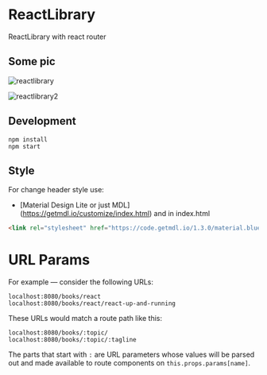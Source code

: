 # ReactLibrary
ReactLibrary with react router

## Some pic
![reactlibrary](https://cloud.githubusercontent.com/assets/23314692/24324525/dbefff40-1190-11e7-82ae-40f6c6884fe5.jpg)

![reactlibrary2](https://cloud.githubusercontent.com/assets/23314692/24324539/f8b1c230-1190-11e7-8531-448baca2e4d2.jpg)

## Development

```
npm install
npm start
```
## Style

For change header style use:
- [Material Design Lite or just MDL] (https://getmdl.io/customize/index.html)
and in index.html
```html
<link rel="stylesheet" href="https://code.getmdl.io/1.3.0/material.blue-red.min.css" />
```

# URL Params

For example — consider the following URLs:

```
localhost:8080/books/react
localhost:8080/books/react/react-up-and-running
```

These URLs would match a route path like this:

```
localhost:8080/books/:topic/
localhost:8080/books/:topic/:tagline
```

The parts that start with `:` are URL parameters whose values will be
parsed out and made available to route components on
`this.props.params[name]`.

